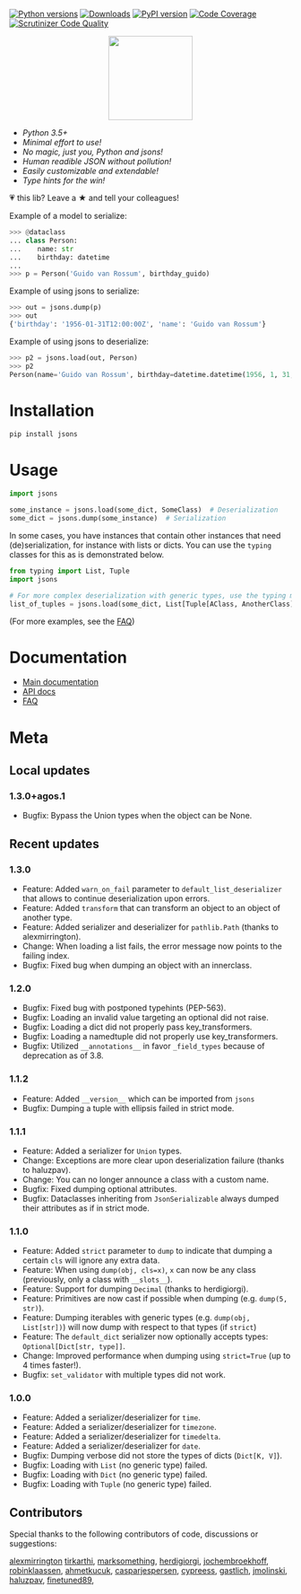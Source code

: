 [![Python versions](https://img.shields.io/pypi/pyversions/jsons.svg)](https://img.shields.io/pypi/pyversions/jsons.svg)
[![Downloads](https://pepy.tech/badge/jsons)](https://pepy.tech/project/jsons)
[![PyPI version](https://badge.fury.io/py/jsons.svg)](https://badge.fury.io/py/jsons)
[![Code Coverage](https://codecov.io/gh/ramonhagenaars/jsons/branch/master/graph/badge.svg)](https://codecov.io/gh/ramonhagenaars/jsons)
[![Scrutinizer Code Quality](https://scrutinizer-ci.com/g/ramonhagenaars/jsons/badges/quality-score.png?b=master)](https://scrutinizer-ci.com/g/ramonhagenaars/jsons/?branch=master)


<p align='center'>
  <a href='https://jsons.readthedocs.io/en/latest/'>
    <img width='150' src='https://github.com/ramonhagenaars/jsons/raw/master/resources/jsons-logo.svg?sanitize=true' />
  </a> 
</p>

  - *Python 3.5+*
  - *Minimal effort to use\!*
  - *No magic, just you, Python and jsons\!*
  - *Human readible JSON without pollution\!*
  - *Easily customizable and extendable\!*
  - *Type hints for the win\!*

💗 this lib? Leave a ★ and tell your colleagues!

Example of a model to serialize:

```python
>>> @dataclass
... class Person:
...    name: str
...    birthday: datetime
...
>>> p = Person('Guido van Rossum', birthday_guido)
```

Example of using jsons to serialize:

```python
>>> out = jsons.dump(p)
>>> out
{'birthday': '1956-01-31T12:00:00Z', 'name': 'Guido van Rossum'}
```

Example of using jsons to deserialize:

```python
>>> p2 = jsons.load(out, Person)
>>> p2
Person(name='Guido van Rossum', birthday=datetime.datetime(1956, 1, 31, 12, 0, tzinfo=datetime.timezone.utc))
```

# Installation

    pip install jsons

# Usage

```python
import jsons

some_instance = jsons.load(some_dict, SomeClass)  # Deserialization
some_dict = jsons.dump(some_instance)  # Serialization
```

In some cases, you have instances that contain other instances that need (de)serialization, for instance with lists or dicts. You can use the
`typing` classes for this as is demonstrated below.

```python
from typing import List, Tuple
import jsons

# For more complex deserialization with generic types, use the typing module
list_of_tuples = jsons.load(some_dict, List[Tuple[AClass, AnotherClass]])
```

(For more examples, see the
[FAQ](https://jsons.readthedocs.io/en/latest/faq.html))

# Documentation 

  - [Main documentation](https://jsons.readthedocs.io/en/latest/)
  - [API docs](https://jsons.readthedocs.io/en/latest/api.html)
  - [FAQ](https://jsons.readthedocs.io/en/latest/faq.html)

# Meta

## Local updates

### 1.3.0+agos.1

- Bugfix: Bypass the Union types when the object can be None.

## Recent updates

### 1.3.0

- Feature: Added `warn_on_fail` parameter to `default_list_deserializer` that allows to continue deserialization upon errors.
- Feature: Added `transform` that can transform an object to an object of another type.
- Feature: Added serializer and deserializer for `pathlib.Path` (thanks to alexmirrington).
- Change: When loading a list fails, the error message now points to the failing index.
- Bugfix: Fixed bug when dumping an object with an innerclass. 

### 1.2.0

- Bugfix: Fixed bug with postponed typehints (PEP-563).
- Bugfix: Loading an invalid value targeting an optional did not raise.
- Bugfix: Loading a dict did not properly pass key_transformers.
- Bugfix: Loading a namedtuple did not properly use key_transformers.
- Bugfix: Utilized `__annotations__` in favor `_field_types` because of deprecation as of 3.8.

### 1.1.2

- Feature: Added `__version__` which can be imported from `jsons`
- Bugfix: Dumping a tuple with ellipsis failed in strict mode.

### 1.1.1

  - Feature: Added a serializer for ``Union`` types.
  - Change: Exceptions are more clear upon deserialization failure (thanks to haluzpav).
  - Change: You can no longer announce a class with a custom name.
  - Bugfix: Fixed dumping optional attributes.
  - Bugfix: Dataclasses inheriting from ``JsonSerializable`` always dumped their attributes as if in strict mode. 

### 1.1.0

  - Feature: Added ``strict`` parameter to ``dump`` to indicate that dumping a certain ``cls`` will ignore any extra data.
  - Feature: When using ``dump(obj, cls=x)``, ``x`` can now be any class (previously, only a class with ``__slots__``).
  - Feature: Support for dumping ``Decimal`` (thanks to herdigiorgi).
  - Feature: Primitives are now cast if possible when dumping (e.g. ``dump(5, str)``).
  - Feature: Dumping iterables with generic types (e.g. ``dump(obj, List[str])``) will now dump with respect to that types (if ``strict``)
  - Feature: The ``default_dict`` serializer now optionally accepts types: ``Optional[Dict[str, type]]``.
  - Change: Improved performance when dumping using ``strict=True`` (up to 4 times faster!).
  - Bugfix: ``set_validator`` with multiple types did not work.

### 1.0.0

  - Feature: Added a serializer/deserializer for `time`.
  - Feature: Added a serializer/deserializer for `timezone`.
  - Feature: Added a serializer/deserializer for `timedelta`.
  - Feature: Added a serializer/deserializer for `date`.
  - Bugfix: Dumping verbose did not store the types of dicts (`Dict[K,
    V]`).
  - Bugfix: Loading with `List` (no generic type) failed.
  - Bugfix: Loading with `Dict` (no generic type) failed.
  - Bugfix: Loading with `Tuple` (no generic type) failed.
  

## Contributors

Special thanks to the following contributors of code, discussions or
suggestions:

[alexmirrington](https://github.com/alexmirrington)
[tirkarthi](https://github.com/tirkarthi), 
[marksomething](https://github.com/marksomething), 
[herdigiorgi](https://github.com/herdigiorgi), 
[jochembroekhoff](https://github.com/jochembroekhoff), 
[robinklaassen](https://github.com/robinklaassen), 
[ahmetkucuk](https://github.com/ahmetkucuk), 
[casparjespersen](https://github.com/casparjespersen), 
[cypreess](https://github.com/cypreess), 
[gastlich](https://github.com/gastlich), 
[jmolinski](https://github.com/jmolinski), 
[haluzpav](https://github.com/haluzpav), 
[finetuned89](https://github.com/finetuned89),
